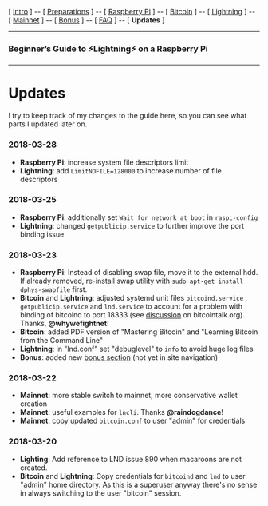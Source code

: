 [ [Intro](README.md) ] -- [ [Preparations](raspibolt_10_preparations.md) ] -- [ [Raspberry Pi](raspibolt_20_pi.md) ] -- [ [Bitcoin](raspibolt_30_bitcoin.md) ] -- [ [Lightning](raspibolt_40_lnd.md) ] -- [ [Mainnet](raspibolt_50_mainnet.md) ] -- [ [Bonus](raspibolt_60_bonus.md) ] -- [ [FAQ](raspibolt_faq.md) ] -- [ **Updates** ]

------

### Beginner’s Guide to ️⚡Lightning️⚡ on a Raspberry Pi

------

# Updates

I try to keep track of my changes to the guide here, so you can see what parts I updated later on.

### 2018-03-28

* **Raspberry Pi**: increase system file descriptors limit 
* **Lightning**: add `LimitNOFILE=128000` to increase number of file descriptors

### 2018-03-25

* **Raspberry Pi**: additionally set `Wait for network at boot` in `raspi-config`
* **Lightning**: changed `getpublicip.service` to further improve the port binding issue.

### 2018-03-23

* **Raspberry Pi**: Instead of disabling swap file, move it to the external hdd. If already removed, re-install swap utility with `sudo apt-get install dphys-swapfile` first.
* **Bitcoin** and **Lightning**: adjusted systemd unit files `bitcoind.service` , `getpublicip.service` and `lnd.service` to account for a problem with binding of bitcoind to port 18333 (see [discussion](https://bitcointalk.org/index.php?topic=3179045.msg32917243#msg32917243) on bitcointalk.org). Thanks, **@whywefightnet**! 
* **Bitcoin**: added PDF version of "Mastering Bitcoin" and "Learning Bitcoin from the Command Line"
* **Lightning**: in "lnd.conf" set "debuglevel" to `info` to avoid huge log files
* **Bonus**: added new [bonus section](raspibolt_60_bonus.md) (not yet in site navigation)

### 2018-03-22

* **Mainnet**: more stable switch to mainnet, more conservative wallet creation
* **Mainnet**: useful examples for `lncli`. Thanks **@raindogdance**!
* **Mainnet**: copy updated `bitcoin.conf` to user "admin" for credentials

### 2018-03-20

* **Lighting**: Add reference to LND issue 890 when macaroons are not created. 
* **Bitcoin** and **Lightning**: Copy credentials for `bitcoind` and `lnd` to user "admin" home directory. As this is a superuser anyway there's no sense in always switching to the user "bitcoin" session.